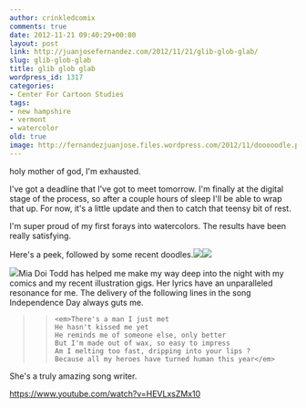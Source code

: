 ```yaml
---
author: crinkledcomix
comments: true
date: 2012-11-21 09:40:29+00:00
layout: post
link: http://juanjosefernandez.com/2012/11/21/glib-glob-glab/
slug: glib-glob-glab
title: glib glob glab
wordpress_id: 1317
categories:
- Center For Cartoon Studies
tags:
- new hampshire
- vermont
- watercolor
old: true
image: http://fernandezjuanjose.files.wordpress.com/2012/11/dooooodle.png
---
```


holy mother of god, I'm exhausted.

I've got a deadline that I've got to meet tomorrow. I'm finally at the digital stage of the process, so after a couple hours of sleep I'll be able to wrap that up. For now, it's a little update and then to catch that teensy bit of rest.

I'm super proud of my first forays into watercolors. The results have been really satisfying.
<!--more-->

Here's a peek, followed by some recent doodles.[![](http://fernandezjuanjose.files.wordpress.com/2012/11/map_color_joined.png)](http://fernandezjuanjose.files.wordpress.com/2012/11/map_color_joined.png)[![](http://fernandezjuanjose.files.wordpress.com/2012/11/dooooodle.png)](http://fernandezjuanjose.files.wordpress.com/2012/11/dooooodle.png)

[![](http://fernandezjuanjose.files.wordpress.com/2012/11/doooodldldlde.png)](http://fernandezjuanjose.files.wordpress.com/2012/11/doooodldldlde.png)Mia Doi Todd has helped me make my way deep into the night with my comics and my recent illustration gigs. Her lyrics have an unparalleled resonance for me. The delivery of the following lines in the song Independence Day always guts me.


<blockquote>

>     
>     <em>There's a man I just met
>     He hasn't kissed me yet
>     He reminds me of someone else, only better
>     But I'm made out of wax, so easy to impress
>     Am I melting too fast, dripping into your lips ?
>     Because all my heroes have turned human this year</em>
> 
> 
</blockquote>


She's a truly amazing song writer.

https://www.youtube.com/watch?v=HEVLxsZMx10
